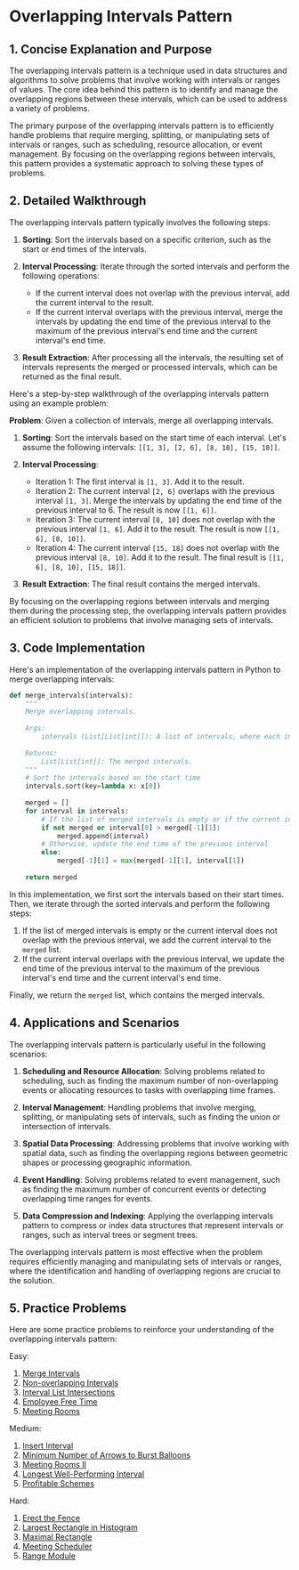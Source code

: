 # Overlapping Intervals Pattern

## 1. Concise Explanation and Purpose

The overlapping intervals pattern is a technique used in data structures and algorithms to solve problems that involve working with intervals or ranges of values. The core idea behind this pattern is to identify and manage the overlapping regions between these intervals, which can be used to address a variety of problems.

The primary purpose of the overlapping intervals pattern is to efficiently handle problems that require merging, splitting, or manipulating sets of intervals or ranges, such as scheduling, resource allocation, or event management. By focusing on the overlapping regions between intervals, this pattern provides a systematic approach to solving these types of problems.

## 2. Detailed Walkthrough

The overlapping intervals pattern typically involves the following steps:

1. **Sorting**: Sort the intervals based on a specific criterion, such as the start or end times of the intervals.

2. **Interval Processing**: Iterate through the sorted intervals and perform the following operations:
   - If the current interval does not overlap with the previous interval, add the current interval to the result.
   - If the current interval overlaps with the previous interval, merge the intervals by updating the end time of the previous interval to the maximum of the previous interval's end time and the current interval's end time.

3. **Result Extraction**: After processing all the intervals, the resulting set of intervals represents the merged or processed intervals, which can be returned as the final result.

Here's a step-by-step walkthrough of the overlapping intervals pattern using an example problem:

**Problem**: Given a collection of intervals, merge all overlapping intervals.

1. **Sorting**: Sort the intervals based on the start time of each interval. Let's assume the following intervals: `[[1, 3], [2, 6], [8, 10], [15, 18]]`.

2. **Interval Processing**:
   - Iteration 1: The first interval is `[1, 3]`. Add it to the result.
   - Iteration 2: The current interval `[2, 6]` overlaps with the previous interval `[1, 3]`. Merge the intervals by updating the end time of the previous interval to 6. The result is now `[[1, 6]]`.
   - Iteration 3: The current interval `[8, 10]` does not overlap with the previous interval `[1, 6]`. Add it to the result. The result is now `[[1, 6], [8, 10]]`.
   - Iteration 4: The current interval `[15, 18]` does not overlap with the previous interval `[8, 10]`. Add it to the result. The final result is `[[1, 6], [8, 10], [15, 18]]`.

3. **Result Extraction**: The final result contains the merged intervals.

By focusing on the overlapping regions between intervals and merging them during the processing step, the overlapping intervals pattern provides an efficient solution to problems that involve managing sets of intervals.

## 3. Code Implementation

Here's an implementation of the overlapping intervals pattern in Python to merge overlapping intervals:

```python
def merge_intervals(intervals):
    """
    Merge overlapping intervals.
    
    Args:
        intervals (List[List[int]]): A list of intervals, where each interval is represented as a list of two integers.
        
    Returns:
        List[List[int]]: The merged intervals.
    """
    # Sort the intervals based on the start time
    intervals.sort(key=lambda x: x[0])
    
    merged = []
    for interval in intervals:
        # If the list of merged intervals is empty or if the current interval does not overlap with the previous interval, append it to the list
        if not merged or interval[0] > merged[-1][1]:
            merged.append(interval)
        # Otherwise, update the end time of the previous interval
        else:
            merged[-1][1] = max(merged[-1][1], interval[1])
    
    return merged
```

In this implementation, we first sort the intervals based on their start times. Then, we iterate through the sorted intervals and perform the following steps:

1. If the list of merged intervals is empty or the current interval does not overlap with the previous interval, we add the current interval to the `merged` list.
2. If the current interval overlaps with the previous interval, we update the end time of the previous interval to the maximum of the previous interval's end time and the current interval's end time.

Finally, we return the `merged` list, which contains the merged intervals.

## 4. Applications and Scenarios

The overlapping intervals pattern is particularly useful in the following scenarios:

1. **Scheduling and Resource Allocation**: Solving problems related to scheduling, such as finding the maximum number of non-overlapping events or allocating resources to tasks with overlapping time frames.

2. **Interval Management**: Handling problems that involve merging, splitting, or manipulating sets of intervals, such as finding the union or intersection of intervals.

3. **Spatial Data Processing**: Addressing problems that involve working with spatial data, such as finding the overlapping regions between geometric shapes or processing geographic information.

4. **Event Handling**: Solving problems related to event management, such as finding the maximum number of concurrent events or detecting overlapping time ranges for events.

5. **Data Compression and Indexing**: Applying the overlapping intervals pattern to compress or index data structures that represent intervals or ranges, such as interval trees or segment trees.

The overlapping intervals pattern is most effective when the problem requires efficiently managing and manipulating sets of intervals or ranges, where the identification and handling of overlapping regions are crucial to the solution.

## 5. Practice Problems

Here are some practice problems to reinforce your understanding of the overlapping intervals pattern:

Easy:
1. [Merge Intervals](https://leetcode.com/problems/merge-intervals/)
2. [Non-overlapping Intervals](https://leetcode.com/problems/non-overlapping-intervals/)
3. [Interval List Intersections](https://leetcode.com/problems/interval-list-intersections/)
4. [Employee Free Time](https://leetcode.com/problems/employee-free-time/)
5. [Meeting Rooms](https://leetcode.com/problems/meeting-rooms/)

Medium:
1. [Insert Interval](https://leetcode.com/problems/insert-interval/)
2. [Minimum Number of Arrows to Burst Balloons](https://leetcode.com/problems/minimum-number-of-arrows-to-burst-balloons/)
3. [Meeting Rooms II](https://leetcode.com/problems/meeting-rooms-ii/)
4. [Longest Well-Performing Interval](https://leetcode.com/problems/longest-well-performing-interval/)
5. [Profitable Schemes](https://leetcode.com/problems/profitable-schemes/)

Hard:
1. [Erect the Fence](https://leetcode.com/problems/erect-the-fence/)
2. [Largest Rectangle in Histogram](https://leetcode.com/problems/largest-rectangle-in-histogram/)
3. [Maximal Rectangle](https://leetcode.com/problems/maximal-rectangle/)
4. [Meeting Scheduler](https://leetcode.com/problems/meeting-scheduler/)
5. [Range Module](https://leetcode.com/problems/range-module/)
